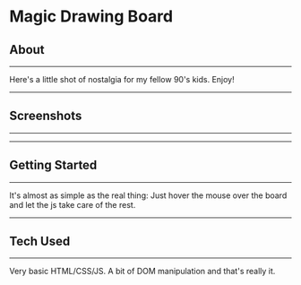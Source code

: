 # Magic Drawing Board

## About 
---

Here's a little shot of nostalgia for my fellow 90's kids. Enjoy!

---

## Screenshots
---

---

## Getting Started
---

It's almost as simple as the real thing: Just hover the mouse over the board and let the js take care of the rest.

---

## Tech Used
---

Very basic HTML/CSS/JS. A bit of DOM manipulation and that's really it.

